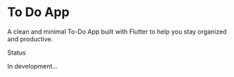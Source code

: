 # To Do App

A clean and minimal To-Do App built with Flutter to help you stay organized and productive.

Status

In development...
